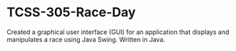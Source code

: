 # TCSS-305-Race-Day
Created a graphical user interface (GUI) for an application that displays and manipulates a race using Java Swing. Written in Java.
